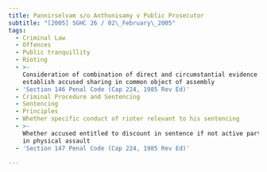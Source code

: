 ```yaml
---
title: Pannirselvam s/o Anthonisamy v Public Prosecutor
subtitle: "[2005] SGHC 26 / 02\_February\_2005"
tags:
  - Criminal Law
  - Offences
  - Public tranquillity
  - Rioting
  - >-
    Consideration of combination of direct and circumstantial evidence to
    establish accused sharing in common object of assembly
  - 'Section 146 Penal Code (Cap 224, 1985 Rev Ed)'
  - Criminal Procedure and Sentencing
  - Sentencing
  - Principles
  - Whether specific conduct of rioter relevant to his sentencing
  - >-
    Whether accused entitled to discount in sentence if not active participant
    in physical assault
  - 'Section 147 Penal Code (Cap 224, 1985 Rev Ed)'

---
```


